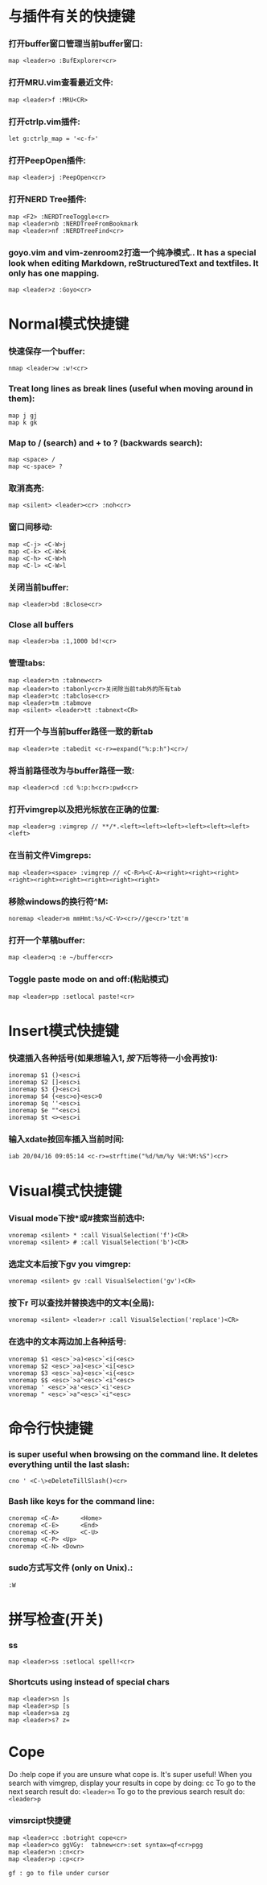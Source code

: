 # 与插件有关的快捷键

### 打开buffer窗口管理当前buffer窗口:
    map <leader>o :BufExplorer<cr>

### 打开MRU.vim查看最近文件:
    map <leader>f :MRU<CR>

### 打开ctrlp.vim插件:
    let g:ctrlp_map = '<c-f>'

### 打开PeepOpen插件:
    map <leader>j :PeepOpen<cr>

### 打开NERD Tree插件:
    map <F2> :NERDTreeToggle<cr>
    map <leader>nb :NERDTreeFromBookmark
    map <leader>nf :NERDTreeFind<cr>

### goyo.vim and vim-zenroom2打造一个纯净模式.. It has a special look when editing Markdown, reStructuredText and textfiles. It only has one mapping.
    map <leader>z :Goyo<cr>

# Normal模式快捷键

### 快速保存一个buffer:
    nmap <leader>w :w!<cr>

### Treat long lines as break lines (useful when moving around in them):
    map j gj
    map k gk

### Map <Space> to / (search) and <Ctrl>+<Space> to ? (backwards search):
    map <space> /
    map <c-space> ?

### 取消高亮<leader><cr>:
    map <silent> <leader><cr> :noh<cr>

### 窗口间移动:
    map <C-j> <C-W>j
    map <C-k> <C-W>k
    map <C-h> <C-W>h
    map <C-l> <C-W>l

### 关闭当前buffer:
    map <leader>bd :Bclose<cr>

### Close all buffers
    map <leader>ba :1,1000 bd!<cr>

### 管理tabs:
    map <leader>tn :tabnew<cr>
    map <leader>to :tabonly<cr>关闭除当前tab外的所有tab
    map <leader>tc :tabclose<cr>
    map <leader>tm :tabmove
    map <silent> <leader>tt :tabnext<CR>

### 打开一个与当前buffer路径一致的新tab
    map <leader>te :tabedit <c-r>=expand("%:p:h")<cr>/

### 将当前路径改为与buffer路径一致:
    map <leader>cd :cd %:p:h<cr>:pwd<cr>

### 打开vimgrep以及把光标放在正确的位置:
    map <leader>g :vimgrep // **/*.<left><left><left><left><left><left><left>

### 在当前文件Vimgreps:
    map <leader><space> :vimgrep // <C-R>%<C-A><right><right><right><right><right><right><right><right><right>

### 移除windows的换行符^M:
    noremap <leader>m mmHmt:%s/<C-V><cr>//ge<cr>'tzt'm

### 打开一个草稿buffer:
    map <leader>q :e ~/buffer<cr>

### Toggle paste mode on and off:(粘贴模式)
    map <leader>pp :setlocal paste!<cr>

# Insert模式快捷键

### 快速插入各种括号(如果想输入$1,按下$后等待一小会再按1):
    inoremap $1 ()<esc>i
    inoremap $2 []<esc>i
    inoremap $3 {}<esc>i
    inoremap $4 {<esc>o}<esc>O
    inoremap $q ''<esc>i
    inoremap $e ""<esc>i
    inoremap $t <><esc>i

### 输入xdate按回车插入当前时间:
    iab 20/04/16 09:05:14 <c-r>=strftime("%d/%m/%y %H:%M:%S")<cr>

# Visual模式快捷键

### Visual mode下按*或#搜索当前选中:
    vnoremap <silent> * :call VisualSelection('f')<CR>
    vnoremap <silent> # :call VisualSelection('b')<CR>

### 选定文本后按下gv you vimgrep:
    vnoremap <silent> gv :call VisualSelection('gv')<CR>

### 按下<leader>r 可以查找并替换选中的文本(全局):
    vnoremap <silent> <leader>r :call VisualSelection('replace')<CR>

### 在选中的文本两边加上各种括号:
    vnoremap $1 <esc>`>a)<esc>`<i(<esc>
    vnoremap $2 <esc>`>a]<esc>`<i[<esc>
    vnoremap $3 <esc>`>a}<esc>`<i{<esc>
    vnoremap $$ <esc>`>a"<esc>`<i"<esc>
    vnoremap ' <esc>`>a'<esc>`<i'<esc>
    vnoremap " <esc>`>a"<esc>`<i"<esc>

# 命令行快捷键

### is super useful when browsing on the command line. It deletes everything until the last slash:
    cno ' <C-\>eDeleteTillSlash()<cr>

### Bash like keys for the command line:
    cnoremap <C-A>      <Home>
    cnoremap <C-E>      <End>
    cnoremap <C-K>      <C-U>
    cnoremap <C-P> <Up>
    cnoremap <C-N> <Down>

### sudo方式写文件 (only on Unix).:
    :W

# 拼写检查(开关)

### <leader>ss
    map <leader>ss :setlocal spell!<cr>

### Shortcuts using <leader> instead of special chars
    map <leader>sn ]s
    map <leader>sp [s
    map <leader>sa zg
    map <leader>s? z=

# Cope

Do :help cope if you are unsure what cope is. It's super useful!
When you search with vimgrep, display your results in cope by doing: <leader>cc
To go to the next search result do: `<leader>n`
To go to the previous search result do: `<leader>p`

### vimsrcipt快捷键

    map <leader>cc :botright cope<cr>
    map <leader>co ggVGy:  tabnew<cr>:set syntax=qf<cr>pgg
    map <leader>n :cn<cr>
    map <leader>p :cp<cr>

    gf : go to file under cursor

